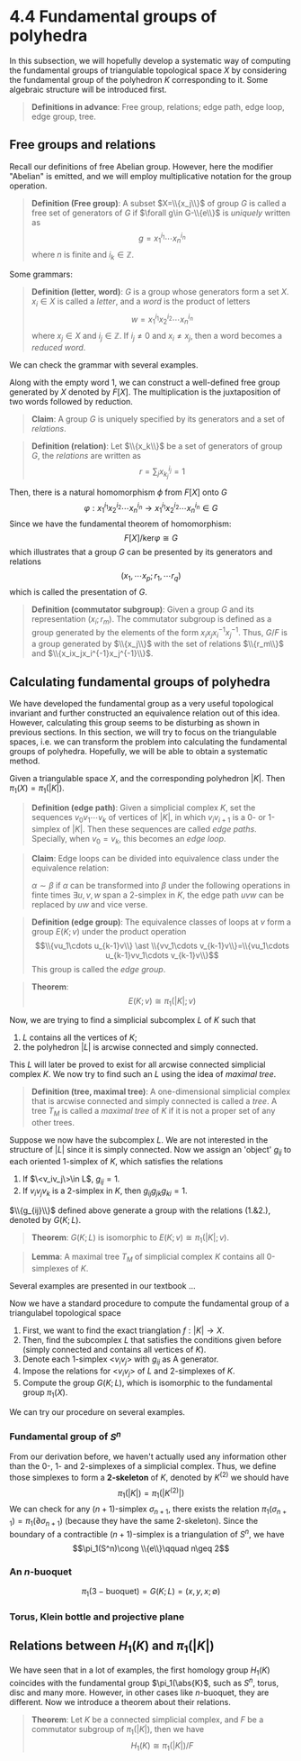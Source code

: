 # 4.4 Fundamental groups of polyhedra

In this subsection, we will hopefully develop a systematic way of computing the fundamental groups of triangulable topological space $X$ by considering the fundamental group of the polyhedron $K$ corresponding to it. Some algebraic structure will be introduced first.

>**Definitions in advance**: Free group, relations; edge path, edge loop, edge group, tree.

## Free groups and relations

Recall our definitions of free Abelian group. However, here the modifier "Abelian" is emitted, and we will employ multiplicative notation for the group operation.

>**Definition (Free group)**: A subset $X=\\{x_j\\}$ of group $G$ is called a free set of generators of $G$ if $\forall g\in G-\\{e\\}$ is *uniquely* written as
>$$g=x^{i_1}_1\cdots x^{i_n}_n$$
>where $n$ is finite and $i_k\in \mathbb{Z}$.

Some grammars:
>**Definition (letter, word)**: $G$ is a group whose generators form a set $X$. $x_i\in X$ is called a *letter*, and a *word* is the product of letters 
>$$w=x_1^{i_1}x_2^{i_2}\cdots x_n^{i_n}$$
>where $x_j\in X$ and $i_j\in \mathbb{Z}$. If $i_j\neq 0$ and $x_i\neq x_j$, then a word becomes a *reduced word*.

We can check the grammar with several examples.

Along with the empty word 1, we can construct a well-defined free group generated by $X$ denoted by $F[X]$. The multiplication is the juxtaposition of two words followed by reduction.

>**Claim**: A group $G$ is uniquely specified by its generators and a set of *relations*.

>**Definition (relation)**: Let $\\{x_k\\}$ be a set of generators of group $G$, the *relations* are written as 
>$$r=\sum_jx_{k_j}^{i_j}=1$$

Then, there is a natural homomorphism $\phi$ from $F[X]$ onto $G$
$$\varphi: x_1^{i_1}x_2^{i_2}\cdots x_n^{i_n}\longrightarrow x_1^{i_1}x_2^{i_2}\cdots x_n^{i_n} \in G$$
Since we have the fundamental theorem of homomorphism:
$$F[X]/\text{ker} \varphi\cong G$$
which illustrates that a group $G$ can be presented by its generators and relations
$$(x_1,\cdots x_p; r_1, \cdots r_q)$$
which is called the presentation of $G$.

>**Definition (commutator subgroup)**: Given a group $G$ and its representation $(x_i;r_m)$. The commutator subgroup is defined as a group generated by the elements of the form $x_ix_jx_i^{-1}x_j^{-1}$. Thus, $G/F$ is a group generated by $\\{x_j\\}$ with the set of relations $\\{r_m\\}$ and $\\{x_ix_jx_i^{-1}x_j^{-1}\\}$.

## Calculating fundamental groups of polyhedra

We have developed the fundamental group as a very useful topological invariant and further constructed an equivalence relation out of this idea. However, calculating this group seems to be disturbing as shown in previous sections. In this section, we will try to focus on the triangulable spaces, i.e. we can transform the problem into calculating the fundamental groups of polyhedra. Hopefully, we will be able to obtain a systematic method.

Given a triangulable space $X$, and the corresponding polyhedron $|K|$. Then $\pi_1(X)=\pi_1(|K|)$.

>**Definition (edge path)**: Given a simplicial complex $K$, set the sequences $v_0v_1\cdots v_k$ of vertices of $|K|$, in which $v_iv_{i+1}$ is a 0- or 1-simplex of $|K|$. Then these sequences are called *edge paths*. Specially, when $v_0=v_k$, this becomes an *edge loop*.

>**Claim**: Edge loops can be divided into equivalence class under the equivalence relation:
>
>$\alpha\sim \beta$ if $\alpha$ can be transformed into $\beta$ under the following operations in finte times
>$\exists u, v, w$ span a 2-simplex in $K$, the edge path $uvw$ can be replaced by $uw$ and vice verse.

>**Definition (edge group)**: The equivalence classes of loops at $v$ form a group $E(K;v)$ under the product operation
>$$\\{vu_1\cdots u_{k-1}v\\} \ast \\{vv_1\cdots v_{k-1}v\\}=\\{vu_1\cdots u_{k-1}vv_1\cdots v_{k-1}v\\}$$
>This group is called the *edge group*.

>**Theorem**: $$E(K;v)\cong \pi_1(|K|;v)$$

Now, we are trying to find a simplicial subcomplex $L$ of $K$ such that
1. $L$ contains all the vertices of $K$;
2. the polyhedron $|L|$ is arcwise connected and simply connected.

This $L$ will later be proved to exist for all arcwise connected simplicial complex $K$. We now try to find such an $L$ using the idea of *maximal tree*.

>**Definition (tree, maximal tree)**: A one-dimensional simplicial complex that is arcwise connected and simply connected is called a *tree*. A tree $T_M$ is called a *maximal tree* of $K$ if it is not a proper set of any other trees.

Suppose we now have the subcomplex $L$. We are not interested in the structure of $|L|$ since it is simply connected. Now we assign an 'object' $g_{ij}$ to each oriented 1-simplex of $K$, which satisfies the relations
1. If $\<v_iv_j\>\in L$, $g_{ij}=1$.
2. If $v_iv_jv_k$ is a 2-simplex in $K$, then $g_{ij}g_{jk}g_{ki}=1$.

$\\{g_{ij}\\}$ defined above generate a group with the relations (1.\&2.), denoted by $G(K;L)$.

>**Theorem**: $G(K;L)$ is isomorphic to $E(K;v)\cong \pi_1(|K|;v)$.

>**Lemma**: A maximal tree $T_M$ of simplicial complex $K$ contains all 0-simplexes of $K$.

Several examples are presented in our textbook $\dots$

Now we have a standard procedure to compute the fundamental group of a triangulabel topological space
1. First, we want to find the exact trianglation $f: |K|\to X$.
2. Then, find the subcomplex $L$ that satisfies the conditions given before (simply connected and contains all vertices of $K$).
3. Denote each 1-simplex $\big<v_iv_j \big>$ with $g_{ij}$ as A generator.
4. Impose the relations for $\big<v_iv_j \big>$ of $L$ and 2-simplexes of $K$.
5. Compute the group $G(K;L)$, which is isomorphic to the fundamental group $\pi_1(X)$.

We can try our procedure on several examples.

### Fundamental group of $S^n$

From our derivation before, we haven't actually used any information other than the 0-, 1- and 2-simplexes of a simplicial complex. Thus, we define those simplexes to form a **2-skeleton** of $K$, denoted by $K^{(2)}$ we should have
$$\pi_1(|{K}|)=\pi_1(|K^{(2)}|)$$
We can check for any $(n+1)$-simplex $\sigma_{n+1}$, there exists the relation $\pi_1(\sigma_{n+1})=\pi_1(\partial\sigma_{n+1})$ (because they have the same 2-skeleton). Since the boundary of a contractible $(n+1)$-simplex is a triangulation of $S^{n}$, we have
$$\pi_1(S^n)\cong \\{e\\}\qquad n\geq 2$$

### An $n$-buoquet 
$$\pi_1(3-\text{buoquet})=G(K;L)=(x,y,x;\emptyset)$$

### Torus, Klein bottle and projective plane

## Relations between $H_1(K)$ and $\pi_1(|{K}|)$

We have seen that in a lot of examples, the first homology group $H_1(K)$ coincides with the fundamental group $\pi_1(\abs{K}$, such as $S^n$, torus, disc and many more. However, in other cases like $n$-buoquet, they are different. Now we introduce a theorem about their relations.

>**Theorem**: Let $K$ be a connected simplicial complex, and $F$ be a commutator subgroup of $\pi_1(|K|)$, then we have
>$$H_1(K)\cong \pi_1(|K|)/F$$


